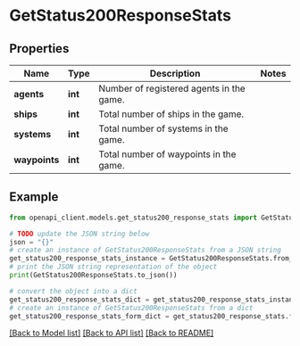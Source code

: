 # GetStatus200ResponseStats


## Properties

Name | Type | Description | Notes
------------ | ------------- | ------------- | -------------
**agents** | **int** | Number of registered agents in the game. | 
**ships** | **int** | Total number of ships in the game. | 
**systems** | **int** | Total number of systems in the game. | 
**waypoints** | **int** | Total number of waypoints in the game. | 

## Example

```python
from openapi_client.models.get_status200_response_stats import GetStatus200ResponseStats

# TODO update the JSON string below
json = "{}"
# create an instance of GetStatus200ResponseStats from a JSON string
get_status200_response_stats_instance = GetStatus200ResponseStats.from_json(json)
# print the JSON string representation of the object
print(GetStatus200ResponseStats.to_json())

# convert the object into a dict
get_status200_response_stats_dict = get_status200_response_stats_instance.to_dict()
# create an instance of GetStatus200ResponseStats from a dict
get_status200_response_stats_form_dict = get_status200_response_stats.from_dict(get_status200_response_stats_dict)
```
[[Back to Model list]](../README.md#documentation-for-models) [[Back to API list]](../README.md#documentation-for-api-endpoints) [[Back to README]](../README.md)


